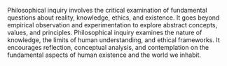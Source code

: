 
Philosophical inquiry involves the critical examination of fundamental questions about reality, knowledge, ethics, and existence. It goes beyond empirical observation and experimentation to explore abstract concepts, values, and principles. Philosophical inquiry examines the nature of knowledge, the limits of human understanding, and ethical frameworks. It encourages reflection, conceptual analysis, and contemplation on the fundamental aspects of human existence and the world we inhabit.

